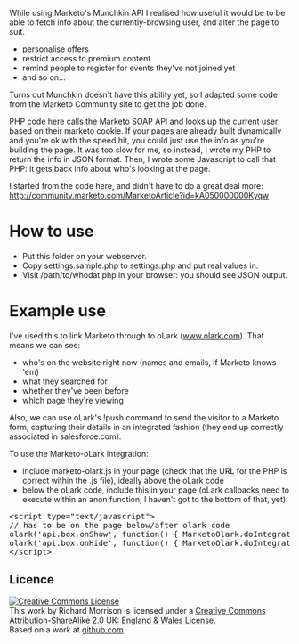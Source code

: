 While using Marketo's Munchkin API I realised how useful it would be to be able to fetch info about the currently-browsing user, and alter the page to suit.

* personalise offers
* restrict access to premium content
* remind people to register for events they've not joined yet
* and so on...

Turns out Munchkin doesn't have this ability yet, so I adapted some code from the Marketo Community site to get the job done.

PHP code here calls the Marketo SOAP API and looks up the current user based on their marketo cookie.
If your pages are already built dynamically and you're ok with the speed hit, you could just use the info as you're building the page.
It was too slow for me, so instead, I wrote my PHP to return the info in JSON format.
Then, I wrote some Javascript to call that PHP: it gets back info about who's looking at the page.

I started from the code here, and didn't have to do a great deal more: http://community.marketo.com/MarketoArticle?id=kA050000000Kyqw

How to use
==========

* Put this folder on your webserver.
* Copy settings.sample.php to settings.php and put real values in.
* Visit /path/to/whodat.php in your browser: you should see JSON output.

Example use
===========

I've used this to link Marketo through to oLark (www.olark.com).  That means we can see:

* who's on the website right now (names and emails, if Marketo knows 'em)
* what they searched for
* whether they've been before
* which page they're viewing

Also, we can use oLark's !push command to send the visitor to a Marketo form, capturing their details in an integrated fashion (they end up correctly associated in salesforce.com).

To use the Marketo-oLark integration:

* include marketo-olark.js in your page (check that the URL for the PHP is correct within the .js file), ideally above the oLark code
* below the oLark code, include this in your page (oLark callbacks need to execute within an anon function, I haven't got to the bottom of that, yet):

<pre>
&lt;script type="text/javascript"&gt;
// has to be on the page below/after olark code
olark('api.box.onShow', function() { MarketoOlark.doIntegration(); });
olark('api.box.onHide', function() { MarketoOlark.doIntegration(); });
&lt;/script&gt;
</pre>

Licence
-------

<a rel="license" href="http://creativecommons.org/licenses/by-sa/2.0/uk/"><img alt="Creative Commons License" style="border-width:0" src="http://i.creativecommons.org/l/by-sa/2.0/uk/88x31.png" /></a><br />This work by <span xmlns:cc="http://creativecommons.org/ns#" property="cc:attributionName">Richard Morrison</span> is licensed under a <a rel="license" href="http://creativecommons.org/licenses/by-sa/2.0/uk/">Creative Commons Attribution-ShareAlike 2.0 UK: England &amp; Wales License</a>.<br />Based on a work at <a xmlns:dct="http://purl.org/dc/terms/" href="https://github.com/mozz100/marketo-whodat" rel="dct:source">github.com</a>.
